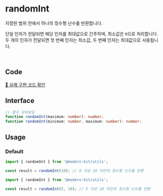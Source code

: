 # randomInt

지정된 범위 안에서 하나의 정수형 난수를 반환합니다.

단일 인자가 전달되면 해당 인자를 최대값으로 간주하며, 최소값은 `0`으로 처리합니다.
두 개의 인자가 전달되면 첫 번째 인자는 최소값, 두 번째 인자는 최대값으로 사용됩니다.

<br />

## Code
[🔗 실제 구현 코드 확인](https://github.com/modern-agile-team/modern-kit/blob/main/packages/utils/src/math/randomInt/index.ts)

## Interface
```ts title="typescript"
// 함수 오버로딩
function randomInt(maximum: number): number;
function randomInt(minimum: number, maximum: number): number;
```

## Usage


### Default

```ts title="typescript"
import { randomInt } from '@modern-kit/utils';

const result = randomInt(10); // 0 이상 10 미만의 정수형 난수를 반환
```

```ts title="typescript"
import { randomInt } from '@modern-kit/utils';

const result = randomInt(5, 10); // 5 이상 10 미만의 정수형 난수를 반환
```

